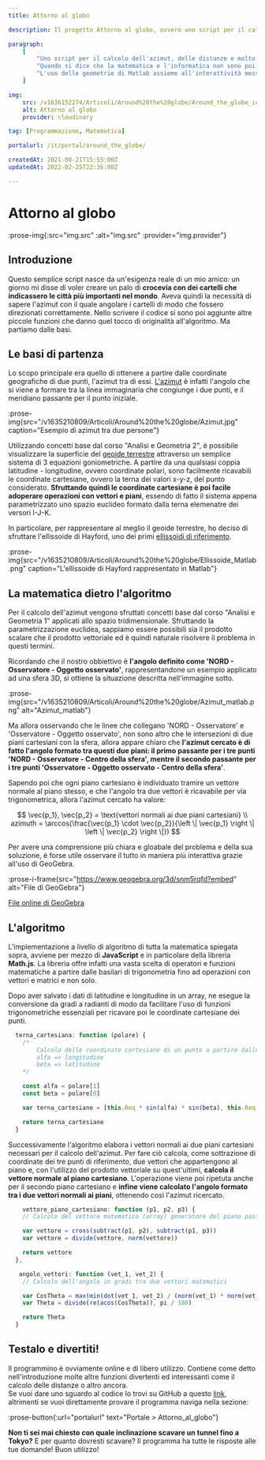 ```yaml
---
title: Attorno al globo

description: Il progetto Attorno al globo, ovvero uno script per il calcolo dell'azimut, delle distanze e molto altro tra due punti della superficie terrestre. Perché è nato, le sue funzionalità e la matematica che lo governa spiegata nel dettaglio.

paragraph:
    [
        "Uno script per il calcolo dell'azimut, delle distanze e molto altro, tra due punti della superfice terrestre.<br>",
        "Quando si dice che la matematica e l'informatica non sono poi così lontane...",
        "L'uso delle geometrie di Matlab assieme all'interattività messa a disposizione da GeoGebra ti aiuterà a comprendere con facilità l'algoritmo e la matematica usata.",
    ]

img:
    src: /v1636152274/Articoli/Around%20the%20globe/Around_the_globe_icon.jpg
    alt: Attorno al globo
    provider: cloudinary

tag: [Programmazione, Matematica]

portalurl: /it/portal/around_the_globe/

createdAt: 2021-08-21T15:55:00Z
updatedAt: 2022-02-25T22:36:00Z

---
```


# Attorno al globo

:prose-img{:src="img.src" :alt="img.src" :provider="img.provider"}

## Introduzione

Questo semplice script nasce da un'esigenza reale di un mio amico: un giorno mi disse di voler creare un palo di **crocevia con dei cartelli che indicassero le città più importanti nel mondo**. Aveva quindi la necessità di sapere l'azimut con il quale angolare i cartelli di modo che fossero direzionati correttamente. Nello scrivere il codice si sono poi aggiunte altre piccole funzioni che danno quel tocco di originalità all'algoritmo. Ma partiamo dalle basi.

## Le basi di partenza

Lo scopo principale era quello di ottenere a partire dalle coordinate geografiche di due punti, l'azimut tra di essi. [L'azimut](https://it.wikipedia.org/wiki/Azimut) è infatti l'angolo che si viene a formare tra la linea immaginaria che congiunge i due punti, e il meridiano passante per il punto iniziale.

:prose-img{src="/v1635210809/Articoli/Around%20the%20globe/Azimut.jpg" caption="Esempio di azimut tra due persone"}

Utilizzando concetti base dal corso "Analisi e Geometria 2", è possibile visualizzare la superficie del [geoide terrestre](https://it.wikipedia.org/wiki/Geoide) attraverso un semplice sistema di 3 equazioni goniometriche. A partire da una qualsiasi coppia latitudine - longitudine, ovvero coordinate polari, sono facilmente ricavabili le coordinate cartesiane, ovvero la terna dei valori x-y-z, del punto considerato. **Sfruttando quindi le coordinate cartesiane è poi facile adoperare operazioni con vettori e piani**, essendo di fatto il sistema appena parametrizzato uno spazio euclideo formato dalla terna elemenatre dei versori I-J-K.

In particolare, per rappresentare al meglio il geoide terrestre, ho deciso di sfruttare l'ellissoide di Hayford, uno dei primi [ellissoidi di riferimento](https://it.wikipedia.org/wiki/Ellissoide_di_riferimento).

:prose-img{src="/v1635210809/Articoli/Around%20the%20globe/Ellissoide_Matlab.png" caption="L'ellissoide di Hayford rappresentato in Matlab"}

## La matematica dietro l'algoritmo

Per il calcolo dell'azimut vengono sfruttati concetti base dal corso "Analisi e Geometria 1" applicati allo spazio tridimensionale. Sfruttando la parametrizzazione euclidea, sappiamo essere possibili sia il prodotto scalare che il prodotto vettoriale ed è quindi naturale risolvere il problema in questi termini.

Ricordando che il nostro obbiettivo è **l'angolo definito come 'NORD - Osservatore - Oggetto osservato'**, rappresentandone un esempio applicato ad una sfera 3D, si ottiene la situazione descritta nell'immagine sotto.

:prose-img{src="/v1635210809/Articoli/Around%20the%20globe/Azimut_matlab.png" alt="Azimut_matlab"}

Ma allora osservando che le linee che collegano 'NORD - Osservatore' e 'Osservatore - Oggetto osservato', non sono altro che le intersezioni di due piani cartesiani con la sfera, allora appare chiaro che **l'azimut cercato è di fatto l'angolo formato tra questi due piani: il primo passante per i tre punti 'NORD - Osservatore - Centro della sfera', mentre il secondo passante per i tre punti 'Osservatore - Oggetto osservato - Centro della sfera'**.

Sapendo poi che ogni piano cartesiano è individuato tramire un vettore normale al piano stesso, e che l'angolo tra due vettori è ricavabile per via trigonometrica, allora l'azimut cercato ha valore:

$$
\vec{p_1}, \vec{p_2} = \text{vettori normali ai due piani cartesiani}
\\
azimuth = \arccos(\frac{\vec{p_1} \cdot \vec{p_2}}{\left \| \vec{p_1} \right \| \left \| \vec{p_2} \right \|})
$$

<!-- :prose-img{src="/v1635210809/Articoli/Around%20the%20globe/Formula_finale_azimut.png" caption="p1, p2 sono i vettori normali ai due piani cartesiani"} -->

Per avere una comprensione più chiara e gloabale del problema e della sua soluzione, è forse utile osservare il tutto in maniera più interattiva grazie all'uso di GeoGebra.

:prose-i-frame{src="https://www.geogebra.org/3d/snm5rqfd?embed" alt="File di GeoGebra"}

<a href="https://www.geogebra.org/3d/snm5rqfd" class="button" rel="nofollow noopener noreferrer" target="_blank">File online di GeoGebra</a>

## L'algoritmo

L'implementazione a livello di algoritmo di tutta la matematica spiegata sopra, avviene per mezzo di **JavaScript** e in particolare della libreria **Math.js**. La libreria offre infatti una vasta scelta di operatori e funzioni matematiche a partire dalle basilari di trigonometria fino ad operazioni con vettori e matrici e non solo.

Dopo aver salvato i dati di latitudine e longitudine in un array, ne esegue la conversione da gradi a radianti di modo da facilitare l'uso di funzioni trigonometriche essenziali per ricavare poi le coordinate cartesiane dei punti.

```javascript
  terna_cartesiana: function (polare) {
    /*
        Calcolo delle coordinate cartesiane di un punto a partire dalle due sue coordinate polari
        alfa => longitudine
        beta => latitudine
    */

    const alfa = polare[1]
    const beta = polare[0]

    var terna_cartesiane = [this.Req * sin(alfa) * sin(beta), this.Req * cos(alfa) * sin(beta), this.Rpo * cos(beta)]

    return terna_cartesiane
  }
```

<!-- :prose-img{src="/v1635210809/Articoli/Around%20the%20globe/Algoritmo_coordinate_cartesiane.png" caption="L'algoritmo per il cambio di parametrizzazione"} -->

Successivamente l'algoritmo elabora i vettori normali ai due piani cartesiani necessari per il calcolo dell'azimut. Per fare ciò calcola, come sottrazione di coordinate dei tre punti di riferimento, due vettori che appartengono al piano e, con l'utilizzo del prodotto vettoriale su quest'ultimi, **calcola il vettore normale al piano cartesiano**. L'operazione viene poi ripetuta anche per il secondo piano cartesiano e **infine viene calcolato l'angolo formato tra i due vettori normali ai piani**, ottenendo così l'azimut ricercato.

```javascript
    vettore_piano_cartesiano: function (p1, p2, p3) {
    // Calcolo del vettore matematico (array) generatore del piano passante per i 3 punti di partenza

    var vettore = cross(subtract(p1, p2), subtract(p1, p3))
    var vettore = divide(vettore, norm(vettore))

    return vettore
  },

   angolo_vettori: function (vet_1, vet_2) {
    // Calcolo dell'angolo in gradi tra due vettori matematici

    var CosTheta = max(min(dot(vet_1, vet_2) / (norm(vet_1) * norm(vet_2)), 1), -1)
    var Theta = divide(re(acos(CosTheta)), pi / 180)

    return Theta
  }
```

<!-- :prose-img{src="/v1635210809/Articoli/Around%20the%20globe/Algoritmo_vettore_piano.png" caption="Vettore normale al piano - Calcolo dell'angolo tra vettori"} -->

## Testalo e divertiti!

Il programmino è ovviamente online e di libero utilizzo. Contiene come detto nell'introduzione molte altre funzioni divertenti ed interessanti come il calcolo delle distanze o altro ancora.<br> Se vuoi dare uno sguardo al codice lo trovi su GitHub a questo [link](https://gist.github.com/Bocchio01/78001e29f59d98b7b22bfadb905f7175), altrimenti se vuoi direttamente provare il programma naviga nella sezione:

:prose-button{:url="portalurl" text="Portale > Attorno_al_globo"}

**Non ti sei mai chiesto con quale inclinazione scavare un tunnel fino a Tokyo?** E per quanto dovresti scavare? Il programma ha tutte le risposte alle tue domande! Buon utilizzo!
